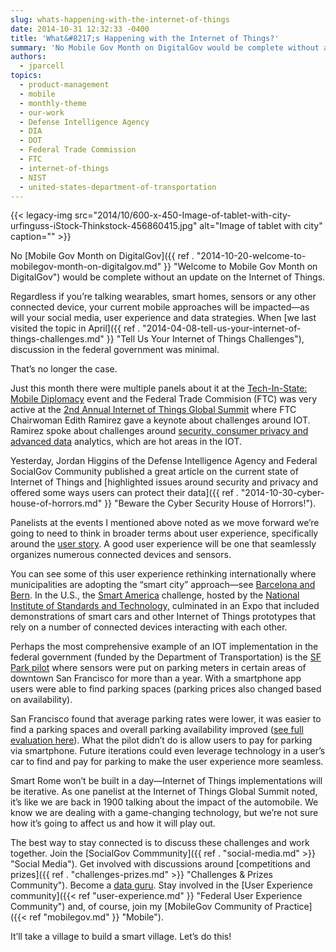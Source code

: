 ```yaml
---
slug: whats-happening-with-the-internet-of-things
date: 2014-10-31 12:32:33 -0400
title: 'What&#8217;s Happening with the Internet of Things?'
summary: 'No Mobile Gov Month on DigitalGov would be complete without an update on the Internet of Things. Regardless if you’re talking wearables, smart homes, sensors or any other connected device, your current mobile approaches will be impacted&mdash;as will your social media, user experience and data strategies. When we last visited the topic in April, discussion'
authors:
  - jparcell
topics:
  - product-management
  - mobile
  - monthly-theme
  - our-work
  - Defense Intelligence Agency
  - DIA
  - DOT
  - Federal Trade Commission
  - FTC
  - internet-of-things
  - NIST
  - united-states-department-of-transportation
---
```


{{< legacy-img src="2014/10/600-x-450-Image-of-tablet-with-city-urfinguss-iStock-Thinkstock-456860415.jpg" alt="Image of tablet with city" caption="" >}} 

No [Mobile Gov Month on DigitalGov]({{ ref . "2014-10-20-welcome-to-mobilegov-month-on-digitalgov.md" }} "Welcome to Mobile Gov Month on DigitalGov") would be complete without an update on the Internet of Things.

Regardless if you’re talking wearables, smart homes, sensors or any other connected device, your current mobile approaches will be impacted—as will your social media, user experience and data strategies. When [we last visited the topic in April]({{ ref . "2014-04-08-tell-us-your-internet-of-things-challenges.md" }} "Tell Us Your Internet of Things Challenges"), discussion in the federal government was minimal.

That’s no longer the case.

Just this month there were multiple panels about it at the [Tech-In-State: Mobile Diplomacy](http://blogs.state.gov/stories/2014/10/16/mobile-diplomacy-state?utm_source=Dipnote) event and the Federal Trade Commision (FTC) was very active at the [2nd Annual Internet of Things Global Summit](http://eu-ems.com/summary.asp?event_id=221&page_id=1904) where FTC Chairwoman Edith Ramirez gave a keynote about challenges around IOT. Ramirez spoke about challenges around [security, consumer privacy and advanced data](http://www.stephensonstrategies.com/live-blogging-from-iot-global-summit/) analytics, which are hot areas in the IOT.

Yesterday, Jordan Higgins of the Defense Intelligence Agency and Federal SocialGov Community published a great article on the current state of Internet of Things and [highlighted issues around security and privacy and offered some ways users can protect their data]({{ ref . "2014-10-30-cyber-house-of-horrors.md" }} "Beware the Cyber Security House of Horrors!").

Panelists at the events I mentioned above noted as we move forward we’re going to need to think in broader terms about user experience, specifically around the [user story](http://en.wikipedia.org/wiki/User_story). A good user experience will be one that seamlessly organizes numerous connected devices and sensors.

You can see some of this user experience rethinking internationally where municipalities are adopting the “smart city” approach—see [Barcelona and Bern](http://eu-smartcities.eu/). In the U.S., the [Smart America](http://smartamerica.org/) challenge, hosted by the [National Institute of Standards and Technology,](http://www.nist.gov/el/smartamerica.cfm) culminated in an Expo that included demonstrations of smart cars and other Internet of Things prototypes that rely on a number of connected devices interacting with each other.

Perhaps the most comprehensive example of an IOT implementation in the federal government (funded by the Department of Transportation) is the [SF Park pilot](http://sfpark.org/) where sensors were put on parking meters in certain areas of downtown San Francisco for more than a year. With a smartphone app users were able to find parking spaces (parking prices also changed based on availability).

San Francisco found that average parking rates were lower, it was easier to find a parking spaces and overall parking availability improved ([see full evaluation here](http://sfpark.org/about-the-project/pilot-evaluation/)). What the pilot didn’t do is allow users to pay for parking via smartphone. Future iterations could even leverage technology in a user’s car to find and pay for parking to make the user experience more seamless.

Smart Rome won’t be built in a day—Internet of Things implementations will be iterative. As one panelist at the Internet of Things Global Summit noted, it’s like we are back in 1900 talking about the impact of the automobile. We know we are dealing with a game-changing technology, but we’re not sure how it’s going to affect us and how it will play out.

The best way to stay connected is to discuss these challenges and work together. Join the [SocialGov Commmunity]({{ ref . "social-media.md" >}} "Social Media"). Get involved with discussions around [competitions and prizes]({{ ref . "challenges-prizes.md" >}} "Challenges & Prizes Community"). Become a [data guru](https://opendata.stackexchange.com/questions/ask?tags=data.gov). Stay involved in the [User Experience community]({{< ref "user-experience.md" }} "Federal User Experience Community") and, of course, join my [MobileGov Community of Practice]({{< ref "mobilegov.md" }} "Mobile").

It’ll take a village to build a smart village. Let’s do this!
